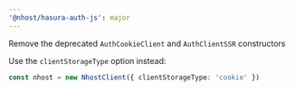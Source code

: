 ```yaml
---
'@nhost/hasura-auth-js': major
---
```


Remove the deprecated `AuthCookieClient` and `AuthClientSSR` constructors

Use the `clientStorageType` option instead:

```ts
const nhost = new NhostClient({ clientStorageType: 'cookie' })
```
